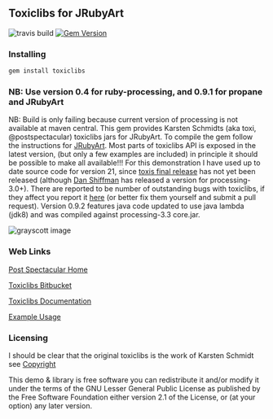 ## Toxiclibs for JRubyArt

![travis build](https://travis-ci.org/ruby-processing/toxicgem.svg)
[![Gem Version](https://badge.fury.io/rb/toxiclibs.svg)](https://badge.fury.io/rb/toxiclibs)

### Installing
```bash
gem install toxiclibs
```

### NB: Use version 0.4 for ruby-processing, and 0.9.1 for propane and JRubyArt

NB: Build is only failing because current version of processing is not available at maven central.
This gem provides Karsten Schmidts (aka toxi, @postspectacular) toxiclibs jars for JRubyArt. To compile the gem follow the instructions for [JRubyArt][]. Most parts of toxiclibs API is exposed in the latest version, (but only a few examples are included) in principle it should be possible to make all available!!! For this demonstration I have used up to date source code for version 21, since [toxis final release][] has not yet been released (although [Dan Shiffman][] has released a version for processing-3.0+). There are reported to be number of outstanding bugs with toxiclibs, if they affect you report it [here][] (or better fix them yourself and submit a pull request). Version 0.9.2 features java code updated to use java lambda (jdk8) and was compiled against processing-3.3 core.jar. 

![grayscott image](http://4.bp.blogspot.com/-d4MiL4_0Njk/VFJMv6VUicI/AAAAAAAAEgY/fFAfrXDxNXM/s400/grayscott.png)

### Web Links

[Post Spectacular Home][]

[Toxiclibs Bitbucket][]

[Toxiclibs Documentation][]

[Example Usage][]

### Licensing

I should be clear that the original toxiclibs is the work of Karsten Schmidt see [Copyright][]
 
This demo & library is free software you can redistribute it and/or
modify it under the terms of the GNU Lesser General Public
License as published by the Free Software Foundation either
version 2.1 of the License, or (at your option) any later version.

[toxis final release]:http://hg.postspectacular.com/toxiclibs/issue/54/update-toxiclibs-for-processing-21
[JRubyArt]:https://github.com/ruby-processing/JRubyArt
[Post Spectacular Home]:http://postspectacular.com/
[Toxiclibs Bitbucket]:http://hg.postspectacular.com/
[Toxiclibs Documentation]:http://toxiclibs.org/
[Example Usage]:https://github.com/ruby-processing/toxicgem/tree/master/examples
[here]:https://github.com/ruby-processing/toxiclibs/issues
[Copyright]:https://github.com/ruby-processing/toxiclibs/COPYING.md
[Dan Shiffman]:https://github.com/shiffman/toxiclibs/tree/p3-update
